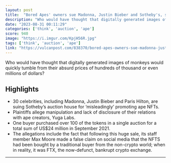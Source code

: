 ```yaml
---
layout: post
title:  "Bored Apes' owners sue Madonna, Justin Bieber and Sotheby's, seeking as much as US$2 billion"
description: "Who would have thought that digitally generated images of monkeys would quickly tumble from their absurd prices of hundreds of thousand or even millions of dollars?"
date: "2023-08-31 00:11:29"
categories: ['think', 'auction', 'ape']
score: 940
image: "https://i.imgur.com/KpjH56R.jpg"
tags: ['think', 'auction', 'ape']
link: "https://vulcanpost.com/838370/bored-apes-owners-sue-madonna-justin-bieber-and-sothebys/"
---
```


Who would have thought that digitally generated images of monkeys would quickly tumble from their absurd prices of hundreds of thousand or even millions of dollars?

## Highlights

- 30 celebrities, including Madonna, Justin Bieber and Paris Hilton, are suing Sotheby’s auction house for ‘misleadingly’ promoting ape NFTs.
- Plaintiffs allege manipulation and lack of disclosure of their relations with ape creators, Yuga Labs.
- One buyer purchased over 100 of the tokens in a single auction for a total sum of US$24 million in September 2021.
- The allegations include the fact that following this huge sale, its staff member Max Moore made a false claim on social media that the NFTS had been bought by a traditional buyer from the non-crypto world; when in reality, it was FTX, the now-defunct, bankrupt crypto exchange.

---
